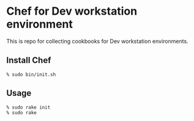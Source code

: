 Chef for Dev workstation environment
====

This is repo for collecting cookbooks for Dev workstation environments.

## Install Chef

```
% sudo bin/init.sh
```

## Usage

```
% sudo rake init
% sudo rake
```
